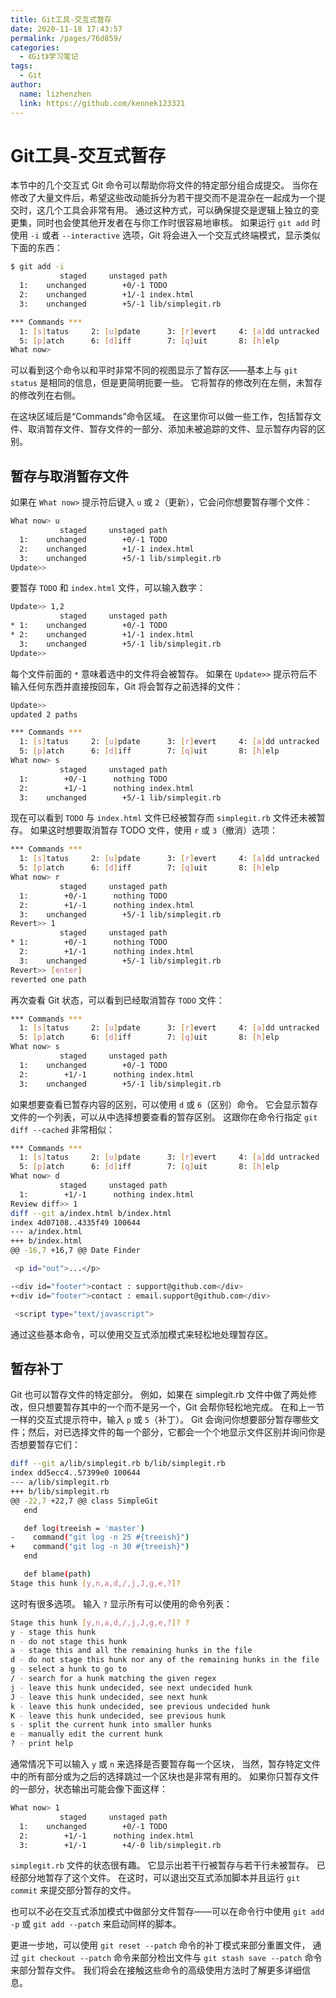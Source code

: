 ```yaml
---
title: Git工具-交互式暂存
date: 2020-11-18 17:43:57
permalink: /pages/76d859/
categories: 
  - 《Git》学习笔记
tags: 
  - Git
author: 
  name: lizhenzhen
  link: https://github.com/kennek123321
---
```

# Git工具-交互式暂存

本节中的几个交互式 Git 命令可以帮助你将文件的特定部分组合成提交。 当你在修改了大量文件后，希望这些改动能拆分为若干提交而不是混杂在一起成为一个提交时，这几个工具会非常有用。 通过这种方式，可以确保提交是逻辑上独立的变更集，同时也会使其他开发者在与你工作时很容易地审核。 如果运行 `git add` 时使用 `-i` 或者 `--interactive` 选项，Git 将会进入一个交互式终端模式，显示类似下面的东西：

```sh
$ git add -i
           staged     unstaged path
  1:    unchanged        +0/-1 TODO
  2:    unchanged        +1/-1 index.html
  3:    unchanged        +5/-1 lib/simplegit.rb

*** Commands ***
  1: [s]tatus     2: [u]pdate      3: [r]evert     4: [a]dd untracked
  5: [p]atch      6: [d]iff        7: [q]uit       8: [h]elp
What now>
```

可以看到这个命令以和平时非常不同的视图显示了暂存区——基本上与 `git status` 是相同的信息，但是更简明扼要一些。 它将暂存的修改列在左侧，未暂存的修改列在右侧。

在这块区域后是“Commands”命令区域。 在这里你可以做一些工作，包括暂存文件、取消暂存文件、暂存文件的一部分、添加未被追踪的文件、显示暂存内容的区别。

## 暂存与取消暂存文件

如果在 `What now>` 提示符后键入 `u` 或 `2`（更新），它会问你想要暂存哪个文件：

```sh
What now> u
           staged     unstaged path
  1:    unchanged        +0/-1 TODO
  2:    unchanged        +1/-1 index.html
  3:    unchanged        +5/-1 lib/simplegit.rb
Update>>
```

要暂存 `TODO` 和 `index.html` 文件，可以输入数字：

```sh
Update>> 1,2
           staged     unstaged path
* 1:    unchanged        +0/-1 TODO
* 2:    unchanged        +1/-1 index.html
  3:    unchanged        +5/-1 lib/simplegit.rb
Update>>
```

每个文件前面的 `*` 意味着选中的文件将会被暂存。 如果在 `Update>>` 提示符后不输入任何东西并直接按回车，Git 将会暂存之前选择的文件：

```sh
Update>>
updated 2 paths

*** Commands ***
  1: [s]tatus     2: [u]pdate      3: [r]evert     4: [a]dd untracked
  5: [p]atch      6: [d]iff        7: [q]uit       8: [h]elp
What now> s
           staged     unstaged path
  1:        +0/-1      nothing TODO
  2:        +1/-1      nothing index.html
  3:    unchanged        +5/-1 lib/simplegit.rb
```

现在可以看到 `TODO` 与 `index.html` 文件已经被暂存而 `simplegit.rb` 文件还未被暂存。 如果这时想要取消暂存 TODO 文件，使用 `r` 或 `3`（撤消）选项：

```sh
*** Commands ***
  1: [s]tatus     2: [u]pdate      3: [r]evert     4: [a]dd untracked
  5: [p]atch      6: [d]iff        7: [q]uit       8: [h]elp
What now> r
           staged     unstaged path
  1:        +0/-1      nothing TODO
  2:        +1/-1      nothing index.html
  3:    unchanged        +5/-1 lib/simplegit.rb
Revert>> 1
           staged     unstaged path
* 1:        +0/-1      nothing TODO
  2:        +1/-1      nothing index.html
  3:    unchanged        +5/-1 lib/simplegit.rb
Revert>> [enter]
reverted one path
```

再次查看 Git 状态，可以看到已经取消暂存 `TODO` 文件：

```sh
*** Commands ***
  1: [s]tatus     2: [u]pdate      3: [r]evert     4: [a]dd untracked
  5: [p]atch      6: [d]iff        7: [q]uit       8: [h]elp
What now> s
           staged     unstaged path
  1:    unchanged        +0/-1 TODO
  2:        +1/-1      nothing index.html
  3:    unchanged        +5/-1 lib/simplegit.rb
```

如果想要查看已暂存内容的区别，可以使用 `d` 或 `6`（区别）命令。 它会显示暂存文件的一个列表，可以从中选择想要查看的暂存区别。 这跟你在命令行指定 `git diff --cached` 非常相似：

```sh
*** Commands ***
  1: [s]tatus     2: [u]pdate      3: [r]evert     4: [a]dd untracked
  5: [p]atch      6: [d]iff        7: [q]uit       8: [h]elp
What now> d
           staged     unstaged path
  1:        +1/-1      nothing index.html
Review diff>> 1
diff --git a/index.html b/index.html
index 4d07108..4335f49 100644
--- a/index.html
+++ b/index.html
@@ -16,7 +16,7 @@ Date Finder

 <p id="out">...</p>

-<div id="footer">contact : support@github.com</div>
+<div id="footer">contact : email.support@github.com</div>

 <script type="text/javascript">
```

通过这些基本命令，可以使用交互式添加模式来轻松地处理暂存区。

## 暂存补丁

Git 也可以暂存文件的特定部分。 例如，如果在 simplegit.rb 文件中做了两处修改，但只想要暂存其中的一个而不是另一个，Git 会帮你轻松地完成。 在和上一节一样的交互式提示符中，输入 `p` 或 `5`（补丁）。 Git 会询问你想要部分暂存哪些文件；然后，对已选择文件的每一个部分，它都会一个个地显示文件区别并询问你是否想要暂存它们：

```sh
diff --git a/lib/simplegit.rb b/lib/simplegit.rb
index dd5ecc4..57399e0 100644
--- a/lib/simplegit.rb
+++ b/lib/simplegit.rb
@@ -22,7 +22,7 @@ class SimpleGit
   end

   def log(treeish = 'master')
-    command("git log -n 25 #{treeish}")
+    command("git log -n 30 #{treeish}")
   end

   def blame(path)
Stage this hunk [y,n,a,d,/,j,J,g,e,?]?
```

这时有很多选项。 输入 `?` 显示所有可以使用的命令列表：

```sh
Stage this hunk [y,n,a,d,/,j,J,g,e,?]? ?
y - stage this hunk
n - do not stage this hunk
a - stage this and all the remaining hunks in the file
d - do not stage this hunk nor any of the remaining hunks in the file
g - select a hunk to go to
/ - search for a hunk matching the given regex
j - leave this hunk undecided, see next undecided hunk
J - leave this hunk undecided, see next hunk
k - leave this hunk undecided, see previous undecided hunk
K - leave this hunk undecided, see previous hunk
s - split the current hunk into smaller hunks
e - manually edit the current hunk
? - print help
```

通常情况下可以输入 `y` 或 `n` 来选择是否要暂存每一个区块， 当然，暂存特定文件中的所有部分或为之后的选择跳过一个区块也是非常有用的。 如果你只暂存文件的一部分，状态输出可能会像下面这样：

```sh
What now> 1
           staged     unstaged path
  1:    unchanged        +0/-1 TODO
  2:        +1/-1      nothing index.html
  3:        +1/-1        +4/-0 lib/simplegit.rb
```

`simplegit.rb` 文件的状态很有趣。 它显示出若干行被暂存与若干行未被暂存。 已经部分地暂存了这个文件。 在这时，可以退出交互式添加脚本并且运行 `git commit` 来提交部分暂存的文件。

也可以不必在交互式添加模式中做部分文件暂存——可以在命令行中使用 `git add -p` 或 `git add --patch` 来启动同样的脚本。

更进一步地，可以使用 `git reset --patch` 命令的补丁模式来部分重置文件， 通过 `git checkout --patch` 命令来部分检出文件与 `git stash save --patch` 命令来部分暂存文件。 我们将会在接触这些命令的高级使用方法时了解更多详细信息。
